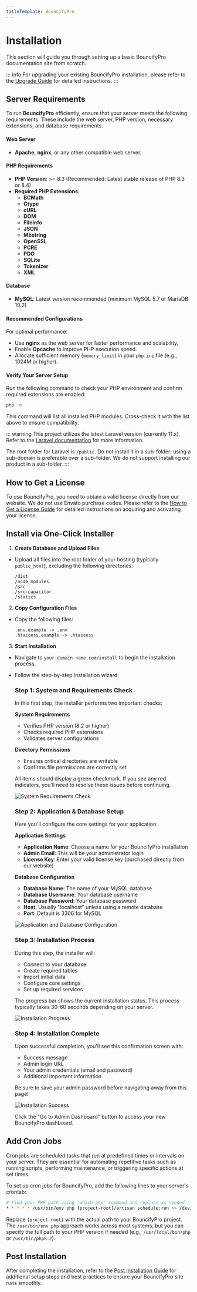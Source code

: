 ```yaml
---
titleTemplate: BouncifyPro
---
```


# Installation

This section will guide you through setting up a basic BouncifyPro documentation site from scratch.

::: info
For upgrading your existing BouncifyPro installation, please refer to the [Upgrade Guide](/bouncifypro/upgrade) for detailed instructions.
:::

## Server Requirements

To run **BouncifyPro** efficiently, ensure that your server meets the following requirements. These include the web server, PHP version, necessary extensions, and database requirements.

#### Web Server
- **Apache**, **nginx**, or any other compatible web server.

#### PHP Requirements
- **PHP Version**: >= 8.3 (Recommended: Latest stable release of PHP 8.3 or 8.4)
- **Required PHP Extensions**:
  - **BCMath**
  - **Ctype**
  - **cURL**
  - **DOM**
  - **Fileinfo**
  - **JSON**
  - **Mbstring**
  - **OpenSSL**
  - **PCRE**
  - **PDO**
  - **SQLite**
  - **Tokenizer**
  - **XML**

#### Database
- **MySQL**: Latest version recommended (minimum MySQL 5.7 or MariaDB 10.2)

#### Recommended Configurations
For optimal performance:
- Use **nginx** as the web server for faster performance and scalability.
- Enable **Opcache** to improve PHP execution speed.
- Allocate sufficient memory (`memory_limit`) in your `php.ini` file (e.g., 1024M or higher).

#### Verify Your Server Setup
Run the following command to check your PHP environment and confirm required extensions are enabled:

```bash
php -m
```

This command will list all installed PHP modules. Cross-check it with the list above to ensure compatibility.

::: warning
This project utilizes the latest Laravel version (currently 11.x). Refer to the [Laravel documentation](https://laravel.com/docs) for more information.

The root folder for Laravel is `/public`. Do not install it in a sub-folder; using a sub-domain is preferable over a sub-folder. We do not support installing our product in a sub-folder.
:::

## How to Get a License

To use BouncifyPro, you need to obtain a valid license directly from our website. We do not use Envato purchase codes. Please refer to the [How to Get a License Guide](/bouncifypro/how-to-get-license) for detailed instructions on acquiring and activating your license.

## Install via One-Click Installer

1. **Create Database and Upload Files**
  - Upload all files into the root folder of your hosting (typically `public_html`), excluding the following directories:
    ```
    /dist
    /node_modules
    /src
    /src-capacitor
    /statics
    ```

2. **Copy Configuration Files**
  - Copy the following files:
    ```
    .env.example -> .env
    .htaccess.example -> .htaccess
    ```

3. **Start Installation**
  - Navigate to `your-domain-name.com/install` to begin the installation process.
  - Follow the step-by-step installation wizard:

    ### Step 1: System and Requirements Check

    In this first step, the installer performs two important checks:

    **System Requirements**
    - Verifies PHP version (8.2 or higher)
    - Checks required PHP extensions
    - Validates server configurations
    
    **Directory Permissions**
    - Ensures critical directories are writable
    - Confirms file permissions are correctly set
    
    All items should display a green checkmark. If you see any red indicators, you'll need to resolve these issues before continuing.

    ![System Requirements Check](/bouncifypro/installer-1.png)

    ### Step 2: Application & Database Setup

    Here you'll configure the core settings for your application:

    **Application Settings**
    - **Application Name**: Choose a name for your BouncifyPro installation
    - **Admin Email**: This will be your administrator login
    - **License Key**: Enter your valid license key (purchased directly from our website)

    **Database Configuration**
    - **Database Name**: The name of your MySQL database
    - **Database Username**: Your database username
    - **Database Password**: Your database password
    - **Host**: Usually "localhost" unless using a remote database
    - **Port**: Default is 3306 for MySQL

    ![Application and Database Configuration](/bouncifypro/installer-2.png)

    ### Step 3: Installation Process

    During this step, the installer will:
    - Connect to your database
    - Create required tables
    - Import initial data
    - Configure core settings
    - Set up required services

    The progress bar shows the current installation status. This process typically takes 30-60 seconds depending on your server.

    ![Installation Progress](/bouncifypro/installer-3.png)

    ### Step 4: Installation Complete

    Upon successful completion, you'll see this confirmation screen with:
    - Success message
    - Admin login URL
    - Your admin credentials (email and password)
    - Additional important information

    Be sure to save your admin password before navigating away from this page!

    ![Installation Success](/bouncifypro/installer-4.png)

    Click the "Go to Admin Dashboard" button to access your new BouncifyPro dashboard.

## Add Cron Jobs

Cron jobs are scheduled tasks that run at predefined times or intervals on your server. They are essential for automating repetitive tasks such as running scripts, performing maintenance, or triggering specific actions at set times.

To set up cron jobs for BouncifyPro, add the following lines to your server's crontab:

```bash
# Find your PHP path using 'which php' command and replace as needed
* * * * * /usr/bin/env php {project-root}/artisan schedule:run >> /dev/null 2>&1
```

Replace `{project-root}` with the actual path to your BouncifyPro project. The `/usr/bin/env php` approach works across most systems, but you can specify the full path to your PHP version if needed (e.g., `/usr/local/bin/php` or `/usr/bin/php8.2`).

## Post Installation

After completing the installation, refer to the [Post Installation Guide](./post-installation.md) for additional setup steps and best practices to ensure your BouncifyPro site runs smoothly.
